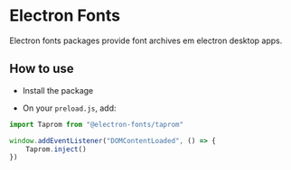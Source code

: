# Electron Fonts

Electron fonts packages provide font archives em electron desktop apps.

## How to use

* Install the package

* On your `preload.js`, add:

```ts
import Taprom from "@electron-fonts/taprom"

window.addEventListener("DOMContentLoaded", () => {
    Taprom.inject()
})
```